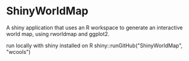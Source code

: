 # ShinyWorldMap
A shiny application that uses an R workspace to generate an interactive world map, using rworldmap and ggplot2.

run locally with shiny installed on R
shiny::runGitHub("ShinyWorldMap", "wcools")
